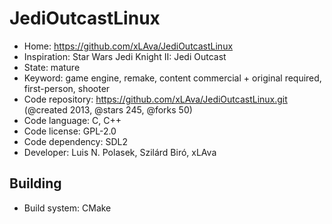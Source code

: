 # JediOutcastLinux

- Home: https://github.com/xLAva/JediOutcastLinux
- Inspiration: Star Wars Jedi Knight II: Jedi Outcast
- State: mature
- Keyword: game engine, remake, content commercial + original required, first-person, shooter
- Code repository: https://github.com/xLAva/JediOutcastLinux.git (@created 2013, @stars 245, @forks 50)
- Code language: C, C++
- Code license: GPL-2.0
- Code dependency: SDL2
- Developer: Luis N. Polasek, Szilárd Biró, xLAva

## Building

- Build system: CMake
